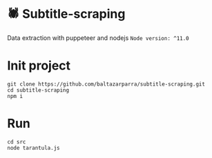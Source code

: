 # 🕷 Subtitle-scraping

Data extraction with puppeteer and nodejs
`Node version: ^11.0`

# Init project

```
git clone https://github.com/baltazarparra/subtitle-scraping.git
cd subtitle-scraping
npm i
```

# Run

```
cd src
node tarantula.js
```

